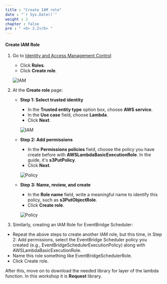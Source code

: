 ```yaml
---
title : "Create IAM role"
date : "`r Sys.Date()`"
weight : 2
chapter : false
pre : " <b> 2.2</b> "
---
```


#### Create IAM Role

1. Go to [Identity and Access Management Control](https://us-east-1.console.aws.amazon.com/iam/home?region=ap-southeast-2#/home)
   - Click **Roles**.
   - Click **Create role**.

   ![IAM](/images/2.prerequisite/IAM.png)

2. At the **Create role** page:
   - **Step 1: Select trusted identity**
     - In the **Trusted entity type** option box, choose **AWS service**.
     - In the **Use case** field, choose **Lambda**.
     - Click **Next**.

     ![IAM](/images/2.prerequisite/createiam1.png)

   - **Step 2: Add permissions**
     - In the **Permissions policies** field, choose the policy you have create before with **AWSLambdaBasicExecutionRole**. In the guide, it's **s3PutPolicy**.
     - Click **Next**.

     ![Policy](/images/2.prerequisite/createiam2.png)

   - **Step 3: Name, review, and create**
     - In the **Role name** field, write a meaningful name to identify this policy, such as **s3PutObjectRole**.
     - Click **Create role**.

     ![Policy](/images/2.prerequisite/createiam3.png)
3. Similarly, creating an IAM Role for EventBridge Scheduler:

  - Repeat the above steps to create another IAM role, but this time, in Step 2: Add permissions, select the EventBridge Scheduler policy you created (e.g., EventBridgeSchedulerExecutionPolicy) along with AWSLambdaBasicExecutionRole.
  - Name this role something like EventBridgeSchedulerRole.
  - Click Create role.
  
After this, move on to download the needed library for layer of the lambda function. In this workshop it is **Request** library.